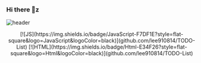 ### Hi there 👋z

![header](https://capsule-render.vercel.app/api?type=wave&color=auto&height=300&section=header&text=Hello%20World&fontSize=90)
<div align=center>
[![JS](https://img.shields.io/badge/JavaScript-F7DF1E?style=flat-square&logo=JavaScript&logoColor=black)](github.com/lee910814/TODO-List)
[![HTML](https://img.shields.io/badge/Html-E34F26?style=flat-square&logo=Html&logoColor=black)](github.com/lee910814/TODO-List)
